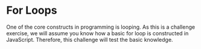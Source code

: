 # For Loops

One of the core constructs in programming is looping. As this is a challenge exercise, we will assume you know how a basic for loop is constructed in JavaScript. Therefore, this challenge will test the basic knowledge.

